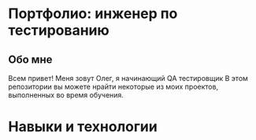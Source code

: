 # Портфолио: инженер по тестированию

## Обо мне

Всем привет!
Меня зовут Олег, я начинающий QA тестировщик
В этом репозитории вы можете нрайти некоторые из моих проектов, выполненных во время обучения.

# Навыки и технологии

